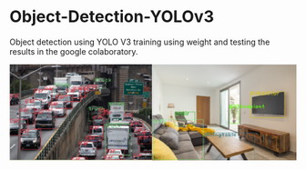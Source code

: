 # Object-Detection-YOLOv3

Object detection using YOLO V3 training using weight and testing the results in the google colaboratory.

![Object Detection Example](https://github.com/sidpro-hash/Object-Detection-YOLOv3/blob/main/object1.png)
